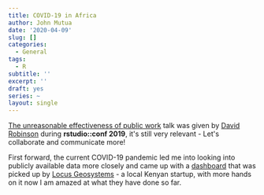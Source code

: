 ```yaml
---
title: COVID-19 in Africa
author: John Mutua
date: '2020-04-09'
slug: []
categories:
  - General
tags:
  - R
subtitle: ''
excerpt: ''
draft: yes
series: ~
layout: single  
---
```


[The unreasonable effectiveness of public work](https://resources.rstudio.com/rstudio-conf-2019/the-unreasonable-effectiveness-of-public-work) talk was given by [David Robinson](https://twitter.com/drob) during **rstudio::conf 2019**, it's still very relevant - Let's collaborate and communicate more!

First forward, the current COVID-19 pandemic led me into looking into publicly available data more closely and came up with a [dashboard](http://covid19.locus-geosystems.com/) that was picked up by [Locus Geosystems](http://www.locus-geosystems.com/) - a local Kenyan startup, with more hands on it now I am amazed at what they have done so far.